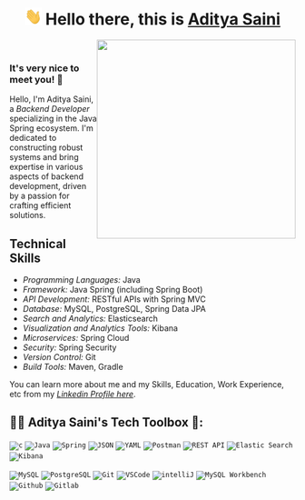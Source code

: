 <h1 align="center"><img src="https://raw.githubusercontent.com/ABSphreak/ABSphreak/master/gifs/Hi.gif" width="30" height="30"> Hello there, this is <a href="https://www.linkedin.com/in/aditya-saini-592a79219/3">Aditya Saini</a></h1>

<img align="right" src="https://res.cloudinary.com/practicaldev/image/fetch/s---19xC9UH--/c_limit%2Cf_auto%2Cfl_progressive%2Cq_auto%2Cw_880/https://dev-to-uploads.s3.amazonaws.com/uploads/articles/gfmus48wg13losu6uor6.jpg" height="350" width="350" />

<p>&nbsp;</p>

### It's very nice to meet you! 🙌

Hello, I'm Aditya Saini, a *Backend Developer* specializing in the Java Spring ecosystem. I'm dedicated to constructing robust systems and bring expertise in various aspects of backend development, driven by a passion for crafting efficient solutions.

## Technical Skills
- *Programming Languages:* Java
- *Framework:* Java Spring (including Spring Boot)
- *API Development:* RESTful APIs with Spring MVC
- *Database:* MySQL, PostgreSQL, Spring Data JPA
- *Search and Analytics:* Elasticsearch
- *Visualization and Analytics Tools:* Kibana
- *Microservices:* Spring Cloud
- *Security:* Spring Security
- *Version Control:* Git
- *Build Tools:* Maven, Gradle

You can learn more about me and my Skills, Education, Work Experience, etc from my [*Linkedin Profile here*](https://www.linkedin.com/in/aditya-saini-592a79219/).


<h2>🏄‍♂️ Aditya Saini's Tech Toolbox 🧰:</h2>
<code><img alt="c" title="c" height="50" src="https://upload.wikimedia.org/wikipedia/commons/1/18/C_Programming_Language.svg" /></code>
<code><img alt="Java" title="Java" height="50" src="https://upload.wikimedia.org/wikipedia/en/thumb/3/30/Java_programming_language_logo.svg/1200px-Java_programming_language_logo.svg.png" /></code>
<code><img alt="Spring" title="Spring" height="50" src="https://spring.io/img/spring.svg" /></code>
<code><img alt="JSON" title="JSON" height="50" src="https://cdn-icons-png.flaticon.com/512/541/541488.png" /></code>
<code><img alt="YAML" title="YAML" height="50" src="https://cdn-icons-png.flaticon.com/512/187/187689.png" /></code>
<code><img alt="Postman" title="Postman" height="50" src="https://seeklogo.com/images/P/postman-logo-0087CA0D15-seeklogo.com.png" /></code>
<code><img alt="REST API" title="Rest API" height="50" src="https://cdn-icons-png.flaticon.com/512/2091/2091704.png" /></code>
<code><img alt="Elastic Search" title="Elastic Search" height="50" src="https://www.vectorlogo.zone/logos/elastic/elastic-ar21.svg" /></code>
<code><img alt="Kibana" title="Kibana" height="50" src="https://testmatick.com/wp-content/uploads/2022/07/Kibana-logo.png"/></code>

<code><img alt="MySQL" title="MySQL" height="50" src="https://upload.wikimedia.org/wikipedia/de/d/dd/MySQL_logo.svg" /></code>
<code><img alt="PostgreSQL" title="PostgreSQL" height="50" src="https://upload.wikimedia.org/wikipedia/commons/2/29/Postgresql_elephant.svg" /></code>
<code><img alt="Git" title="Git" height="50" src="https://cdn-icons-png.flaticon.com/512/2680/2680847.png" /></code>
<code><img alt="VSCode" title="VSCode" height="50" src="https://upload.wikimedia.org/wikipedia/commons/9/9a/Visual_Studio_Code_1.35_icon.svg" /></code>
<code><img alt="intelliJ" title="intelliJ" height="50" src="https://upload.wikimedia.org/wikipedia/commons/9/9c/IntelliJ_IDEA_Icon.svg" /></code>
<code><img alt="MySQL Workbench" title="MySQL Workbench" height="50" src="https://upload.wikimedia.org/wikipedia/commons/thumb/0/0e/Antu_mysql-workbench.svg/240px-Antu_mysql-workbench.svg.png" /></code>
<code><img alt="Github" title="Github" height="50" src="https://cdn-icons-png.flaticon.com/512/733/733609.png" /></code>
<code><img alt="Gitlab" title="Gitlab" height="50" src="https://about.gitlab.com/images/press/press-kit-icon.svg" /></code>
